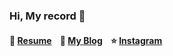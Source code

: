 ### Hi, My record 👋  

#### 📃 [Resume](https://www.notion.so/2094fa2015be49c39d198ab1adae1a37) &nbsp;&nbsp; 📔 [My Blog](https://kku-jun.tistory.com/) &nbsp;&nbsp; ⭐ [Instagram](https://www.instagram.com/95wooseong/)  &nbsp;&nbsp;  
